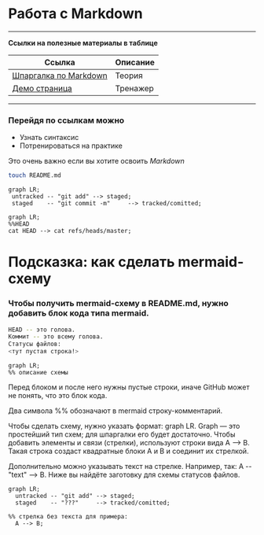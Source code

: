 # Работа с Markdown
_______

**Ссылки на полезные материалы в таблице**

Ссылка | Описание
--- | ---
[Шпаргалка по Markdown](https://gist.github.com/fomvasss/8dd8cd7f88c67a4e3727f9d39224a84c "GitHub") | Теория
[Демо страница](https://markdown-here.com/livedemo.html "Markdown Here") | Тренажер
________
### Перейдя по ссылкам можно
* Узнать синтаксис
* Потренироваться на практике

Это очень важно если вы хотите освоить *Markdown*

```bash
touch README.md
```

```mermaid
graph LR;
 untracked -- "git add" --> staged;
 staged    -- "git commit -m"     --> tracked/comitted;
```

```mermaid 
graph LR;
%%HEAD
cat HEAD --> cat refs/heads/master;
``` 

# Подсказка: как сделать mermaid-схему

### Чтобы получить mermaid-схему в README.md, нужно добавить блок кода типа mermaid.

```bash
HEAD -- это голова.
Коммит -- это всему голова.
Статусы файлов:
<тут пустая строка!>
```

```mermaid
graph LR;
%% описание схемы
```

Перед блоком и после него нужны пустые строки, иначе GitHub может не понять, что это блок кода.

Два символа %% обозначают в mermaid строку-комментарий.

Чтобы сделать схему, нужно указать формат: graph LR. Graph — это простейший тип схем; для шпаргалки его будет достаточно.
Чтобы добавить элементы и связи (стрелки), используют строки вида A --> B. Такая строка создаст квадратные блоки А и B и соединит их стрелкой.

Дополнительно можно указывать текст на стрелке. Например, так: A -- "text" --> B.
Ниже вы найдёте заготовку для схемы статусов файлов.
```mermaid
graph LR;
  untracked -- "git add" --> staged;
  staged    -- "???"     --> tracked/comitted;

%% стрелка без текста для примера: 
  A --> B;
``` 